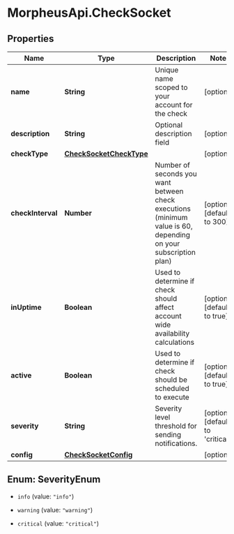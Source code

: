 # MorpheusApi.CheckSocket

## Properties

Name | Type | Description | Notes
------------ | ------------- | ------------- | -------------
**name** | **String** | Unique name scoped to your account for the check | [optional] 
**description** | **String** | Optional description field | [optional] 
**checkType** | [**CheckSocketCheckType**](CheckSocketCheckType.md) |  | [optional] 
**checkInterval** | **Number** | Number of seconds you want between check executions (minimum value is 60, depending on your subscription plan) | [optional] [default to 300]
**inUptime** | **Boolean** | Used to determine if check should affect account wide availability calculations | [optional] [default to true]
**active** | **Boolean** | Used to determine if check should be scheduled to execute | [optional] [default to true]
**severity** | **String** | Severity level threshold for sending notifications. | [optional] [default to &#39;critical&#39;]
**config** | [**CheckSocketConfig**](CheckSocketConfig.md) |  | [optional] 



## Enum: SeverityEnum


* `info` (value: `"info"`)

* `warning` (value: `"warning"`)

* `critical` (value: `"critical"`)




